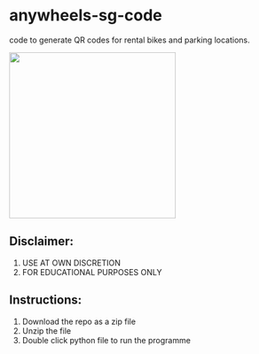 # anywheels-sg-code
code to generate QR codes for rental bikes and parking locations.

<p align="left">
  <img src="https://scontent.fsin5-1.fna.fbcdn.net/v/t1.0-9/97438275_749288908941583_7242582997394784256_o.jpg?_nc_cat=104&ccb=2&_nc_sid=09cbfe&_nc_ohc=4_Q9XlkSwOUAX-6jbBO&_nc_ht=scontent.fsin5-1.fna&oh=c6e4ed00009ced4705a86f75f66384aa&oe=5FD81CC1" width="300" height="300" />
</p>

## Disclaimer:
1. USE AT OWN DISCRETION
2. FOR EDUCATIONAL PURPOSES ONLY

## Instructions:
1. Download the repo as a zip file
2. Unzip the file
3. Double click python file to run the programme
